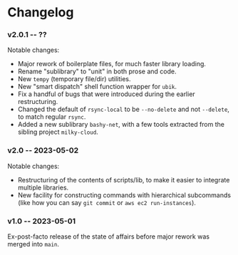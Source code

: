 Changelog
=========

### v2.0.1 -- ??

Notable changes:

* Major rework of boilerplate files, for much faster library loading.
* Rename "sublibrary" to "unit" in both prose and code.
* New `tempy` (temporary file/dir) utilities.
* New "smart dispatch" shell function wrapper for `ubik`.
* Fix a handful of bugs that were introduced during the earlier restructuring.
* Changed the default of `rsync-local` to be `--no-delete` and not `--delete`,
  to match regular `rsync`.
* Added a new sublibrary `bashy-net`, with a few tools extracted from the
  sibling project `milky-cloud`.

### v2.0 -- 2023-05-02

Notable changes:

* Restructuring of the contents of scripts/lib, to make it easier to integrate
  multiple libraries.
* New facility for constructing commands with hierarchical subcommands (like how
  you can say `git commit` or `aws ec2 run-instances`).

### v1.0 -- 2023-05-01

Ex-post-facto release of the state of affairs before major rework was
merged into `main`.
